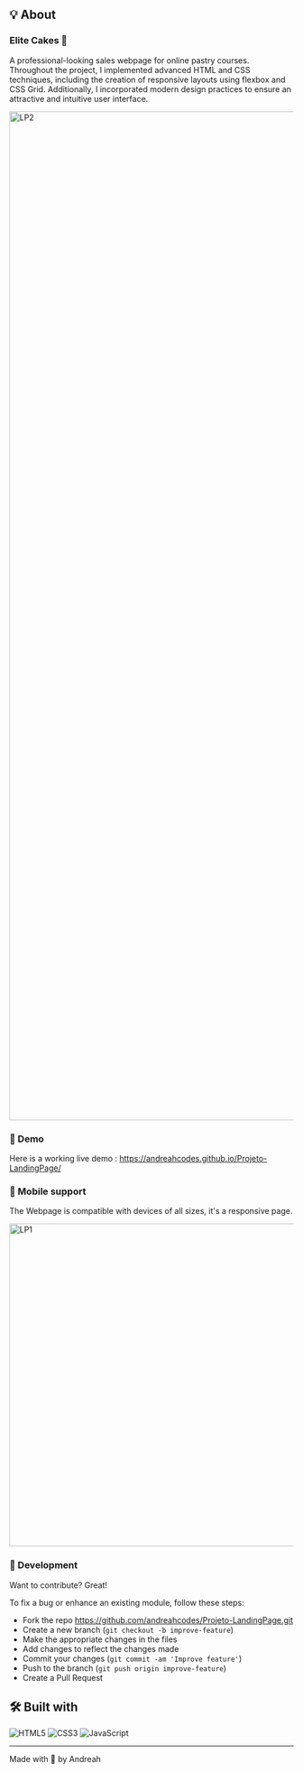 
## 💡 About 

### Elite Cakes 🍰 

A professional-looking sales webpage for online pastry courses. Throughout the project, I implemented advanced HTML and CSS techniques, including the creation of responsive layouts using flexbox and CSS Grid. Additionally, I incorporated modern design practices to ensure an attractive and intuitive user interface.

<img width="1787" alt="LP2" src="https://github.com/andreahcodes/Projeto-LandingPage/assets/112190511/01a62440-27eb-4cbb-ac7f-29cf6914fb3b">

### 🎥 Demo
Here is a working live demo :   https://andreahcodes.github.io/Projeto-LandingPage/

### 📲 Mobile support
The Webpage is compatible with devices of all sizes, it's a responsive page.

<img width="572" alt="LP1" src="https://github.com/andreahcodes/Projeto-LandingPage/assets/112190511/a74a41dd-f48f-4954-822b-0f8b31786b40">

### 🔎 Development
Want to contribute? Great!

To fix a bug or enhance an existing module, follow these steps:

- Fork the repo https://github.com/andreahcodes/Projeto-LandingPage.git
- Create a new branch (`git checkout -b improve-feature`)
- Make the appropriate changes in the files
- Add changes to reflect the changes made
- Commit your changes (`git commit -am 'Improve feature'`)
- Push to the branch (`git push origin improve-feature`)
- Create a Pull Request 

## 🛠 Built with 

![HTML5](https://img.shields.io/badge/html5-%23E34F26.svg?style=for-the-badge&logo=html5&logoColor=white)
![CSS3](https://img.shields.io/badge/css3-%231572B6.svg?style=for-the-badge&logo=css3&logoColor=white)
![JavaScript](https://img.shields.io/badge/javascript-%23323330.svg?style=for-the-badge&logo=javascript&logoColor=%23F7DF1E)

---

Made with 💙 by Andreah





